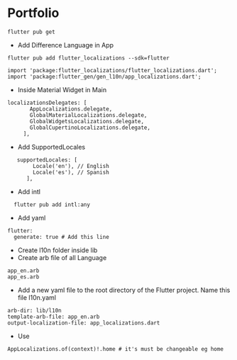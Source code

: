 # Portfolio

``` 
flutter pub get
```
* Add Difference Language in App
```
flutter pub add flutter_localizations --sdk=flutter
```
```
import 'package:flutter_localizations/flutter_localizations.dart';
import 'package:flutter_gen/gen_l10n/app_localizations.dart';
```
* Inside Material Widget in Main
 ```
 localizationsDelegates: [
        AppLocalizations.delegate,
        GlobalMaterialLocalizations.delegate,
        GlobalWidgetsLocalizations.delegate,
        GlobalCupertinoLocalizations.delegate,
      ],
 ```
* Add SupportedLocales
```
   supportedLocales: [
        Locale('en'), // English
        Locale('es'), // Spanish
      ],
```
* Add intl
```
  flutter pub add intl:any
```

* Add yaml
```
flutter:
  generate: true # Add this line
```
* Create l10n folder inside lib
* Create arb file of all Language
```
app_en.arb
app_es.arb

```

* Add a new yaml file to the root directory of the Flutter project. Name this file l10n.yaml

```
arb-dir: lib/l10n
template-arb-file: app_en.arb
output-localization-file: app_localizations.dart
```
* Use 
```
AppLocalizations.of(context)!.home # it's must be changeable eg home
```
